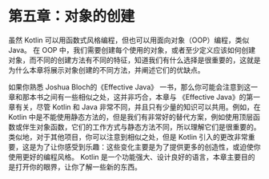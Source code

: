 # 第五章：对象的创建

虽然 Kotlin 可以用函数式风格编程，但也可以用面向对象（OOP）编程，类似 Java。 在 OOP 中，我们需要创建每个使用的对象，或者至少定义应该如何创建对象，而不同的创建方法有不同的特征，知道我们有什么选择是很重要的，这就是为什么本章将展示对象创建的不同方法，并阐述它们的优缺点。

如果你熟悉 Joshua Bloch的《Effective Java》 一书，那么你可能会注意到这一章和那本书之间有一些相似之处，这并非巧合，本章与 《Effective Java》的第一章有关，尽管 Kotlin 和 Java 非常不同，并且只有少量的知识可以共用。例如，在 Kotlin 中是不能使用静态方法的，但是我们有非常好的替代方案，例如使用顶层函数或伴生对象函数，它们的工作方式与静态方法不同，所以理解它们是很重要的。类似地，对于其他项目，你可以注意到相似之处，但是 Kotlin 引入的更改非常重要，这是为了让你感受到乐趣：这些变化主要是为了提供更多的创造性，或迫使你使用更好的编程风格。 Kotlin 是一个功能强大、设计良好的语言，本章主要目的是打开你的眼界，让你了解一些新的东西。
